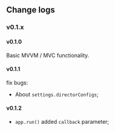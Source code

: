 ## Change logs

### v0.1.x

#### v0.1.0

Basic MVVM / MVC functionality.

#### v0.1.1

fix bugs:

- About `settings.directorConfigs`;

#### v0.1.2

- `app.run()` added `callback` parameter;
